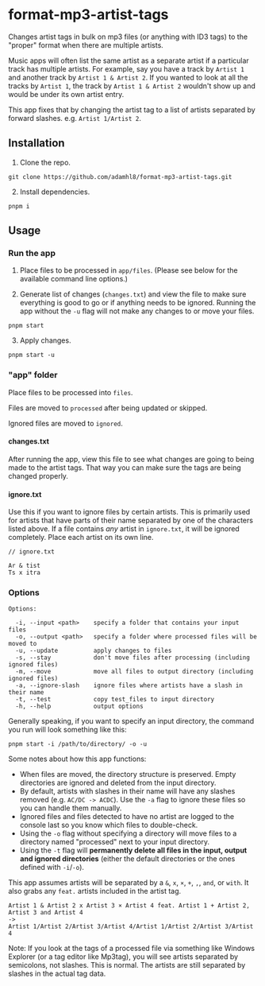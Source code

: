 # format-mp3-artist-tags

Changes artist tags in bulk on mp3 files (or anything with ID3 tags) to the "proper" format when there are multiple artists.

Music apps will often list the same artist as a separate artist if a particular track has multiple artists. For example, say you have a track by `Artist 1` and another track by `Artist 1 & Artist 2`. If you wanted to look at all the tracks by `Artist 1`, the track by `Artist 1 & Artist 2` wouldn't show up and would be under its own artist entry.

This app fixes that by changing the artist tag to a list of artists separated by forward slashes. e.g. `Artist 1/Artist 2`.

## Installation

1. Clone the repo.

```
git clone https://github.com/adamhl8/format-mp3-artist-tags.git
```

2. Install dependencies.

```
pnpm i
```

## Usage

### Run the app

1. Place files to be processed in `app/files`. (Please see below for the available command line options.)

2. Generate list of changes (`changes.txt`) and view the file to make sure everything is good to go or if anything needs to be ignored. Running the app without the `-u` flag will not make any changes to or move your files.

```
pnpm start
```

3. Apply changes.

```
pnpm start -u
```

### "app" folder

Place files to be processed into `files`.

Files are moved to `processed` after being updated or skipped.

Ignored files are moved to `ignored`.

#### changes.txt

After running the app, view this file to see what changes are going to being made to the artist tags. That way you can make sure the tags are being changed properly.

#### ignore.txt

Use this if you want to ignore files by certain artists. This is primarily used for artists that have parts of their name separated by one of the characters listed above. If a file contains _any_ artist in `ignore.txt`, it will be ignored completely. Place each artist on its own line.

```
// ignore.txt

Ar & tist
Ts x itra
```

### Options

```
Options:

  -i, --input <path>    specify a folder that contains your input files
  -o, --output <path>   specify a folder where processed files will be moved to
  -u, --update          apply changes to files
  -s, --stay            don't move files after processing (including ignored files)
  -m, --move            move all files to output directory (including ignored files)
  -a, --ignore-slash    ignore files where artists have a slash in their name
  -t, --test            copy test_files to input directory
  -h, --help            output options
```

Generally speaking, if you want to specify an input directory, the command you run will look something like this:

```
pnpm start -i /path/to/directory/ -o -u
```

Some notes about how this app functions:

- When files are moved, the directory structure is preserved. Empty directories are ignored and deleted from the input directory.
- By default, artists with slashes in their name will have any slashes removed (e.g. `AC/DC -> ACDC`). Use the `-a` flag to ignore these files so you can handle them manually.
- Ignored files and files detected to have no artist are logged to the console last so you know which files to double-check.
- Using the `-o` flag without specifying a directory will move files to a directory named "processed" next to your input directory.
- Using the `-t` flag will **permanently delete all files in the input, output and ignored directories** (either the default directories or the ones defined with `-i`/`-o`).

This app assumes artists will be separated by a `&`, `x`, `×`, `+`, `,`, `and`, or `with`. It also grabs any `feat.` artists included in the artist tag.

```
Artist 1 & Artist 2 x Artist 3 × Artist 4 feat. Artist 1 + Artist 2, Artist 3 and Artist 4
->
Artist 1/Artist 2/Artist 3/Artist 4/Artist 1/Artist 2/Artist 3/Artist 4
```

Note: If you look at the tags of a processed file via something like Windows Explorer (or a tag editor like Mp3tag), you will see artists separated by semicolons, not slashes. This is normal. The artists are still separated by slashes in the actual tag data.
